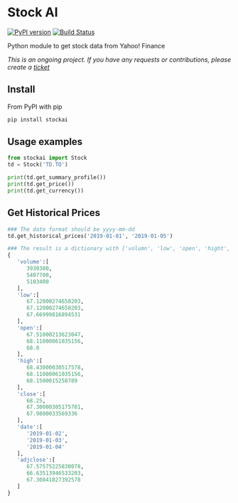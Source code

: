 # Stock AI

[![PyPI version](https://badge.fury.io/py/stockai.svg)](https://badge.fury.io/py/stockai)
[![Build Status](https://travis-ci.org/dalenguyen/stockai.svg?branch=master)](https://travis-ci.org/dalenguyen/stockai)

Python module to get stock data from Yahoo! Finance

*This is an ongoing project. If you have any requests or contributions, please create a [ticket](https://github.com/dalenguyen/stockai/issues)*

## Install

From PyPI with pip

```sh
pip install stockai
```

## Usage examples

```python
from stockai import Stock
td = Stock('TD.TO')

print(td.get_summary_profile())
print(td.get_price())
print(td.get_currency())
```

## Get Historical Prices

```python
### The date format should be yyyy-mm-dd
td.get_historical_prices('2019-01-01', '2019-01-05')

### The result is a dictionary with ['volumn', 'low', 'open', 'hight', 'close', 'date', 'adjclose']
{  
   'volume':[  
      3930300,
      5407700,
      5103400
   ],
   'low':[  
      67.12000274658203,
      67.12000274658203,
      67.66999816894531
   ],
   'open':[  
      67.51000213623047,
      68.11000061035156,
      68.0
   ],
   'high':[  
      68.43000030517578,
      68.11000061035156,
      68.1500015258789
   ],
   'close':[  
      68.25,
      67.30000305175781,
      67.9800033569336
   ],
   'date':[  
      '2019-01-02',
      '2019-01-03',
      '2019-01-04'
   ],
   'adjclose':[  
      67.57575225830078,
      66.63513946533203,
      67.30841827392578
   ]
}
```